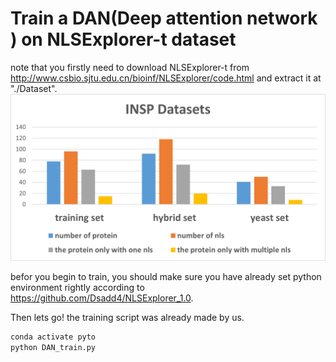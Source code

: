 # Train a DAN(Deep attention network ) on NLSExplorer-t dataset
note that you firstly need to download NLSExplorer-t from http://www.csbio.sjtu.edu.cn/bioinf/NLSExplorer/code.html
and extract it at "./Dataset".
<img src="./dataset.png" alt="INSP" width="888"/>

befor you begin to train, you should make sure you have already set python environment rightly according to 
https://github.com/Dsadd4/NLSExplorer_1.0.

Then lets go! the training script was already made by us.
```bash
conda activate pyto
python DAN_train.py
```




